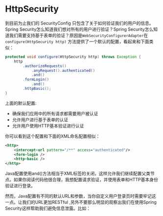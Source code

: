 # HttpSecurity

到目前为止我们的 SecurityConfig 只包含了关于如何验证我们的用户的信息。Spring Security怎么知道我们想对所有的用户进行验证？Spring Security怎么知道我们需要支持基于表单的验证？原因是```WebSecurityConfigurerAdapter```在 ```configure(HttpSecurity http)``` 方法提供了一个默认的配置，看起来和下面类似：

```java
protected void configure(HttpSecurity http) throws Exception {
	http
		.authorizeRequests()
			.anyRequest().authenticated()
			.and()
		.formLogin()
			.and()
		.httpBasic();
}
```

上面的默认配置:

- 确保我们应用中的所有请求都需要用户被认证
- 允许用户进行基于表单的认证
- 允许用户使用HTTP基本验证进行认证

你可以看到这个配置和下面的XML命名配置相似：

```xml
<http>
	<intercept-url pattern="/**" access="authenticated"/>
	<form-login />
	<http-basic />
</http>
```

Java配置使用and()方法相当于XML标签的关闭，这样允许我们继续配置父类节点。如果你阅读代码他很合理，我想配置请求验证，并使用表单和HTTP基本身份验证进行登录。

然而，Java配置有不同的默认URL和参数，当你自定义用户登录页时需要牢记这一点。让我们的URL更加RESTful ,另外不要那么明显的观察出我们在使用Spring Security这样帮助我们避免信息泄露。比如：
